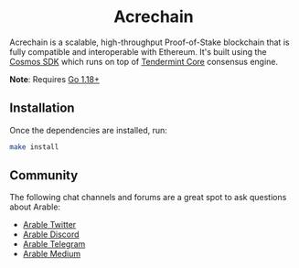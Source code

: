 <!--
parent:
  order: false
-->

<div align="center">
  <h1> Acrechain </h1>
</div>

Acrechain is a scalable, high-throughput Proof-of-Stake blockchain that is fully compatible and
interoperable with Ethereum. It's built using the [Cosmos SDK](https://github.com/cosmos/cosmos-sdk/) which runs on top of [Tendermint Core](https://github.com/tendermint/tendermint) consensus engine.

**Note**: Requires [Go 1.18+](https://golang.org/dl/)

## Installation

Once the dependencies are installed, run:

```bash
make install
```

## Community

The following chat channels and forums are a great spot to ask questions about Arable:

- [Arable Twitter](https://twitter.com/ArableProtocol)
- [Arable Discord](https://discord.com/invite/arable)
- [Arable Telegram](https://t.me/ArableProtocol)
- [Arable Medium](https://medium.com/@ArableProtocol)
